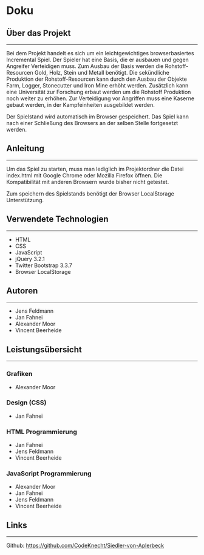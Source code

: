 # Doku
## Über das Projekt
- - - -
Bei dem Projekt handelt es sich um ein leichtgewichtiges browserbasiertes Incremental Spiel. Der Spieler hat eine Basis, die er ausbauen und gegen Angreifer Verteidigen muss. Zum Ausbau der Basis werden die Rohstoff-Resourcen Gold, Holz, Stein und Metall benötigt. Die sekündliche Produktion der Rohstoff-Resourcen kann durch den Ausbau der Objekte Farm, Logger, Stonecutter und Iron Mine erhöht werden. Zusätzlich kann eine Universität zur Forschung erbaut werden um die Rohstoff Produktion noch weiter zu erhöhen. Zur Verteidigung vor Angriffen muss eine Kaserne gebaut werden, in der Kampfeinheiten ausgebildet werden.

Der Spielstand wird automatisch im Browser gespeichert. Das Spiel kann nach einer Schließung des Browsers an der selben Stelle fortgesetzt werden.

## Anleitung
- - - -
Um das Spiel zu starten, muss man lediglich im Projektordner die Datei index.html mit Google Chrome oder Mozilla Firefox öffnen. Die Kompatibilität mit anderen Browsern wurde bisher nicht getestet.

Zum speichern des Spielstands benötigt der Browser LocalStorage Unterstützung.

## Verwendete Technologien
- - - -
* HTML
* CSS
* JavaScript
* jQuery 3.2.1
* Twitter Bootstrap 3.3.7 
* Browser LocalStorage

## Autoren
- - - -
* Jens Feldmann
* Jan Fahnei
* Alexander Moor
* Vincent Beerheide

## Leistungsübersicht
- - - -
### Grafiken
* Alexander Moor

### Design (CSS)
* Jan Fahnei

### HTML Programmierung
* Jan Fahnei
* Jens Feldmann
* Vincent Beerheide

### JavaScript Programmierung
* Alexander Moor
* Jan Fahnei
* Jens Feldmann
* Vincent Beerheide

## Links
- - - -
Github: https://github.com/CodeKnecht/Siedler-von-Aplerbeck
